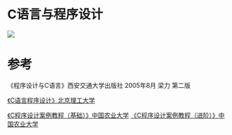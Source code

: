 # C语言与程序设计
<img src="http://cdn.yangchaofan.cn/BlogGifRes/20210407/CoGqf7SJE8IX.png">

# 参考

《程序设计与C语言》西安交通大学出版社 2005年8月 梁力 第二版

[《C语言程序设计》北京理工大学](https://www.xuetangx.com/course/BIT08091001193/5883407?channel=search_result)

[《C程序设计案例教程（基础）》中国农业大学](https://www.xuetangx.com/course/BIT08091001193/5883407?channel=search_result)
[《C程序设计案例教程（进阶）》中国农业大学](https://www.xuetangx.com/course/CAU08091001981/1128903?channel=search_result)
